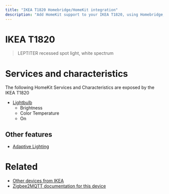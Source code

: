 ```yaml
---
title: "IKEA T1820 Homebridge/HomeKit integration"
description: "Add HomeKit support to your IKEA T1820, using Homebridge, Zigbee2MQTT and homebridge-z2m."
---
```

<!---
This file has been GENERATED using src/docgen/docgen.ts
DO NOT EDIT THIS FILE MANUALLY!
-->
# IKEA T1820
> LEPTITER recessed spot light, white spectrum


# Services and characteristics
The following HomeKit Services and Characteristics are exposed by
the IKEA T1820

* [Lightbulb](../../light.md)
  * Brightness
  * Color Temperature
  * On

## Other features
* [Adaptive Lighting](../../light.md)

# Related
* [Other devices from IKEA](../index.md#ikea)
* [Zigbee2MQTT documentation for this device](https://www.zigbee2mqtt.io/devices/T1820.html)